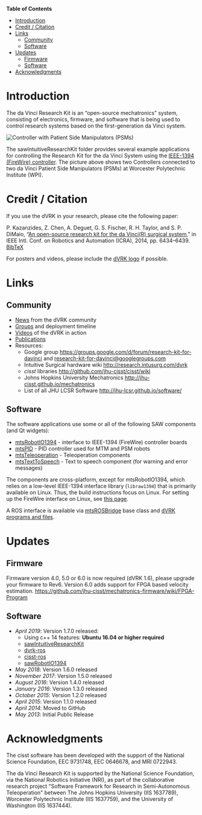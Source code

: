 <!-- START doctoc generated TOC please keep comment here to allow auto update -->
<!-- DON'T EDIT THIS SECTION, INSTEAD RE-RUN doctoc TO UPDATE -->
**Table of Contents**

- [Introduction](#introduction)
- [Credit / Citation](#credit--citation)
- [Links](#links)
  - [Community](#community)
  - [Software](#software)
- [Updates](#updates)
  - [Firmware](#firmware)
  - [Software](#software-1)
- [Acknowledgments](#acknowledgments)

<!-- END doctoc generated TOC please keep comment here to allow auto update -->

# Introduction

The da Vinci Research Kit is an “open-source mechatronics” system, consisting of electronics, firmware, and software that is being used to control research systems based on the first-generation da Vinci system.

![Controller with Patient Side Manipulators (PSMs)](/jhu-dvrk/sawIntuitiveResearchKit/wiki/ControllerWithPSM.jpg)

The sawIntuitiveResearchKit folder provides several example applications for controlling the Research Kit for the da Vinci System using the [IEEE-1394 (FireWire) controller](http://jhu-cisst.github.io/mechatronics/). The picture above shows two Controllers connected to two da Vinci Patient Side Manipulators (PSMs) at Worcester Polytechnic Institute (WPI).

# Credit / Citation

If you use the dVRK in your research, please cite the following paper:

  P. Kazanzides, Z. Chen, A. Deguet, G. S. Fischer, R. H. Taylor, and S. P. DiMaio, “[An open-source research kit for the da Vinci(R) surgical system](/jhu-dvrk/sawIntuitiveResearchKit/wiki/kazanzides-chen-etal-icra-2014.pdf),” in IEEE Intl. Conf. on Robotics and Automation (ICRA), 2014, pp. 6434–6439. [BibTeX](/jhu-dvrk/sawIntuitiveResearchKit/wiki/kazanzides-chen-etal-icra-2014)

For posters and videos, please include the [dVRK logo](https://github.com/jhu-dvrk/dvrk-logo) if possible.

# Links

## Community

* [News](/jhu-dvrk/sawIntuitiveResearchKit/wiki/News) from the dVRK community
* [Groups](/jhu-dvrk/sawIntuitiveResearchKit/wiki/Timeline) and deployment timeline
* [Videos](/jhu-dvrk/sawIntuitiveResearchKit/wiki/Videos) of the dVRK in action
* [Publications](/jhu-dvrk/sawIntuitiveResearchKit/wiki/Publications)
* Resources:
  * Google group https://groups.google.com/d/forum/research-kit-for-davinci and research-kit-for-davinci@googlegroups.com
  * Intuitive Surgical hardware wiki http://research.intusurg.com/dvrk
  * *cisst* libraries http://github.com/jhu-cisst/cisst/wiki
  * Johns Hopkins University Mechatronics http://jhu-cisst.github.io/mechatronics
  * List of all JHU LCSR Software http://jhu-lcsr.github.io/software/

## Software

The software applications use some or all of the following SAW components (and Qt widgets):
* [mtsRobotIO1394](https://github.com/jhu-saw/sawRobotIO1394) - interface to IEEE-1394 (FireWire) controller boards
* [mtsPID](https://github.com/jhu-saw/sawControllers) - PID controller used for MTM and PSM robots
* [mtsTeleoperation](https://github.com/jhu-saw/sawIntuitiveResearchKits) - Teleoperation components
* [mtsTextToSpeech](https://github.com/jhu-saw/sawTextToSpeech) - Text to speech component (for warning and error messages)

The components are cross-platform, except for mtsRobotIO1394, which relies on a low-level IEEE-1394 interface library (`libraw1394`) that is primarily available on Linux. Thus, the build instructions focus on Linux. For setting up the FireWire interface on Linux, see [this page](/jhu-cisst/mechatronics-software/wiki/Development-Environment).

A ROS interface is available via [mtsROSBridge](https://github.com/jhu-cisst/cisst-ros) base class and [dVRK programs and files](https://github.com/jhu-dvrk/dvrk-ros).

# Updates

## Firmware

Firmware version 4.0, 5.0 or 6.0 is now required (dVRK 1.6), please upgrade your firmware to Rev6.  Version 6.0 adds support for FPGA based velocity estimation.
https://github.com/jhu-cisst/mechatronics-firmware/wiki/FPGA-Program 

## Software

* *April 2019*: Version 1.7.0 released:
  * Using c++ 14 features: **Ubuntu 16.04 or higher required**
  * [sawIntuitiveResearchKit](https://github.com/jhu-dvrk/sawIntuitiveResearchKit/blob/master/CHANGELOG.md)
  * [dvrk-ros](https://github.com/jhu-dvrk/dvrk-ros/blob/master/CHANGELOG.md)
  * [cisst-ros](https://github.com/jhu-cisst/cisst-ros/blob/master/CHANGELOG.md)
  * [sawRobotIO1394](https://github.com/jhu-saw/sawRobotIO1394/blob/master/CHANGELOG.md)
* *May 2018*: Version 1.6.0 released
* *November 2017*: Version 1.5.0 released
* *August 2016*: Version 1.4.0 released
* *January 2016*: Version 1.3.0 released
* *October 2015*: Version 1.2.0 released
* *April 2015*: Version 1.1.0 released
* *April 2014*: Moved to GitHub
* *May 2013*: Initial Public Release

# Acknowledgments

The cisst software has been developed with the support of the National Science Foundation, EEC 9731748, EEC 0646678, and MRI 0722943.

The da Vinci Research Kit is supported by the National Science Foundation, via the National Robotics Initiative (NRI), as part of the collaborative research project "Software Framework for Research in Semi-Autonomous Teleoperation" between The Johns Hopkins University (IIS 1637789), Worcester Polytechnic Institute (IIS 1637759), and the University of Washington (IIS 1637444).